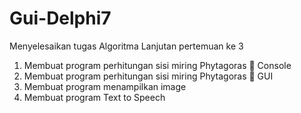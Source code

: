 # Gui-Delphi7
Menyelesaikan tugas Algoritma Lanjutan pertemuan ke 3

1. Membuat program perhitungan sisi miring Phytagoras  Console
2. Membuat program perhitungan sisi miring Phytagoras  GUI
3. Membuat program menampilkan image
4. Membuat program Text to Speech
